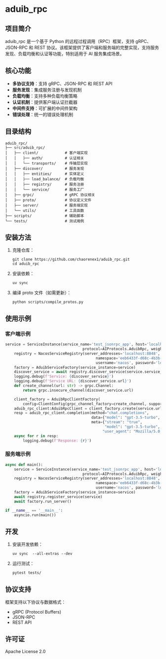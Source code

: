 # aduib_rpc

## 项目简介
aduib_rpc 是一个基于 Python 的远程过程调用（RPC）框架，支持 gRPC、JSON-RPC 和 REST 协议。该框架提供了客户端和服务端的完整实现，支持服务发现、负载均衡和认证等功能，特别适用于 AI 服务集成场景。

## 核心功能

- **多协议支持**：支持 gRPC、JSON-RPC 和 REST API
- **服务发现**：集成服务注册与发现机制
- **负载均衡**：支持多种负载均衡策略
- **认证机制**：提供客户端认证拦截器
- **中间件支持**：可扩展的中间件架构
- **错误处理**：统一的错误处理机制

## 目录结构

```
aduib_rpc/
├── src/aduib_rpc/
│   ├── client/            # 客户端实现
│   │   ├── auth/          # 认证相关
│   │   └── transports/    # 传输层实现
│   ├── discover/          # 服务发现
│   │   ├── entities/      # 实体定义
│   │   ├── load_balance/  # 负载均衡
│   │   ├── registry/      # 服务注册
│   │   └── service/       # 服务工厂
│   ├── grpc/              # gRPC 协议相关
│   ├── proto/             # 协议定义文件
│   ├── server/            # 服务端实现
│   └── utils/             # 工具函数
├── scripts/               # 辅助脚本
└── tests/                 # 测试用例
```

## 安装方法

1. 克隆仓库：
   ```
   git clone https://github.com/chaorenex1/aduib_rpc.git
   cd aduib_rpc
   ```

2. 安装依赖：
   ```
   uv sync
   ```

3. 编译 proto 文件（如需更新）：
   ```
   python scripts/compile_protos.py
   ```

## 使用示例

### 客户端示例

```python
service = ServiceInstance(service_name='test_jsonrpc_app', host='localhost', port=5001,
                                   protocol=AIProtocols.AduibRpc, weight=1, scheme=TransportSchemes.GRPC)
    registry = NacosServiceRegistry(server_addresses='localhost:8848',
                                         namespace='eeb6433f-d68c-4b3b-a4a7-eeff19110e', group_name='DEFAULT_GROUP',
                                         username='nacos', password='localhost')
    factory = AduibServiceFactory(service_instance=service)
    discover_service = await registry.discover_service(service.service_name)
    logging.debug(f'Service: {discover_service}')
    logging.debug(f'Service URL: {discover_service.url}')
    def create_channel(url: str) -> grpc.Channel:
        return grpc.insecure_channel(discover_service.url)

    client_factory = AduibRpcClientFactory(
        config=ClientConfig(grpc_channel_factory=create_channel, supported_transports=[TransportSchemes.GRPC]))
    aduib_rpc_client:AduibRpcClient = client_factory.create(service.url, server_preferred=TransportSchemes.GRPC,interceptors=[AuthInterceptor(credentialProvider=InMemoryCredentialsProvider())])
    resp = aduib_rpc_client.completion(method="chat.completions",
                                       data={"model": "gpt-3.5-turbo", "messages": [{"role": "user", "content": "Hello!"}]},
                                       meta={"stream": "true",
                                             "model": "gpt-3.5-turbo",
                                            "user_agent": "Mozilla/5.0 (Windows NT 10.0; Win64; x64) AppleWebKit/537.36 (KHTML, like Gecko) Chrome/139.0.0.0 Safari/537.36 Edg/139.0.0.0"} | service.get_service_info())
    async for r in resp:
        logging.debug(f'Response: {r}')
```

### 服务端示例

```python
async def main():
    service = ServiceInstance(service_name='test_jsonrpc_app', host='localhost', port=5000,
                                   protocol=AIProtocols.AduibRpc, weight=1, scheme=TransportSchemes.GRPC)
    registry = NacosServiceRegistry(server_addresses='localhost:8848',
                                         namespace='eeb6433f-d68c-4b3b-a4a7-eeff19110e4d', group_name='DEFAULT_GROUP',
                                         username='nacos', password='localhost')
    factory = AduibServiceFactory(service_instance=service)
    await registry.register_service(service)
    await factory.run_server()

if __name__ == '__main__':
    asyncio.run(main())
```

## 开发

1. 安装开发依赖：
   ```
   uv sync  --all-extras --dev
   ```

2. 运行测试：
   ```
   pytest tests/
   ```

## 协议支持

框架支持以下协议与数据格式：
- gRPC (Protocol Buffers)
- JSON-RPC
- REST API

## 许可证

Apache License 2.0
